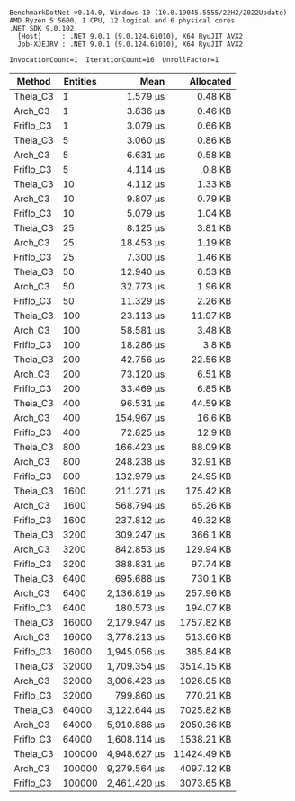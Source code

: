 ```

BenchmarkDotNet v0.14.0, Windows 10 (10.0.19045.5555/22H2/2022Update)
AMD Ryzen 5 5600, 1 CPU, 12 logical and 6 physical cores
.NET SDK 9.0.102
  [Host]     : .NET 9.0.1 (9.0.124.61010), X64 RyuJIT AVX2
  Job-XJEJRV : .NET 9.0.1 (9.0.124.61010), X64 RyuJIT AVX2

InvocationCount=1  IterationCount=16  UnrollFactor=1  

```
| Method    | Entities | Mean         | Allocated   |
|---------- |--------- |-------------:|------------:|
| Theia_C3  | 1        |     1.579 μs |     0.48 KB |
| Arch_C3   | 1        |     3.836 μs |     0.46 KB |
| Friflo_C3 | 1        |     3.079 μs |     0.66 KB |
| Theia_C3  | 5        |     3.060 μs |     0.86 KB |
| Arch_C3   | 5        |     6.631 μs |     0.58 KB |
| Friflo_C3 | 5        |     4.114 μs |      0.8 KB |
| Theia_C3  | 10       |     4.112 μs |     1.33 KB |
| Arch_C3   | 10       |     9.807 μs |     0.79 KB |
| Friflo_C3 | 10       |     5.079 μs |     1.04 KB |
| Theia_C3  | 25       |     8.125 μs |     3.81 KB |
| Arch_C3   | 25       |    18.453 μs |     1.19 KB |
| Friflo_C3 | 25       |     7.300 μs |     1.46 KB |
| Theia_C3  | 50       |    12.940 μs |     6.53 KB |
| Arch_C3   | 50       |    32.773 μs |     1.96 KB |
| Friflo_C3 | 50       |    11.329 μs |     2.26 KB |
| Theia_C3  | 100      |    23.113 μs |    11.97 KB |
| Arch_C3   | 100      |    58.581 μs |     3.48 KB |
| Friflo_C3 | 100      |    18.286 μs |      3.8 KB |
| Theia_C3  | 200      |    42.756 μs |    22.56 KB |
| Arch_C3   | 200      |    73.120 μs |     6.51 KB |
| Friflo_C3 | 200      |    33.469 μs |     6.85 KB |
| Theia_C3  | 400      |    96.531 μs |    44.59 KB |
| Arch_C3   | 400      |   154.967 μs |     16.6 KB |
| Friflo_C3 | 400      |    72.825 μs |     12.9 KB |
| Theia_C3  | 800      |   166.423 μs |    88.09 KB |
| Arch_C3   | 800      |   248.238 μs |    32.91 KB |
| Friflo_C3 | 800      |   132.979 μs |    24.95 KB |
| Theia_C3  | 1600     |   211.271 μs |   175.42 KB |
| Arch_C3   | 1600     |   568.794 μs |    65.26 KB |
| Friflo_C3 | 1600     |   237.812 μs |    49.32 KB |
| Theia_C3  | 3200     |   309.247 μs |    366.1 KB |
| Arch_C3   | 3200     |   842.853 μs |   129.94 KB |
| Friflo_C3 | 3200     |   388.831 μs |    97.74 KB |
| Theia_C3  | 6400     |   695.688 μs |    730.1 KB |
| Arch_C3   | 6400     | 2,136.819 μs |   257.96 KB |
| Friflo_C3 | 6400     |   180.573 μs |   194.07 KB |
| Theia_C3  | 16000    | 2,179.947 μs |  1757.82 KB |
| Arch_C3   | 16000    | 3,778.213 μs |   513.66 KB |
| Friflo_C3 | 16000    | 1,945.056 μs |   385.84 KB |
| Theia_C3  | 32000    | 1,709.354 μs |  3514.15 KB |
| Arch_C3   | 32000    | 3,006.423 μs |  1026.05 KB |
| Friflo_C3 | 32000    |   799.860 μs |   770.21 KB |
| Theia_C3  | 64000    | 3,122.644 μs |  7025.82 KB |
| Arch_C3   | 64000    | 5,910.886 μs |  2050.36 KB |
| Friflo_C3 | 64000    | 1,608.114 μs |  1538.21 KB |
| Theia_C3  | 100000   | 4,948.627 μs | 11424.49 KB |
| Arch_C3   | 100000   | 9,279.564 μs |  4097.12 KB |
| Friflo_C3 | 100000   | 2,461.420 μs |  3073.65 KB |
